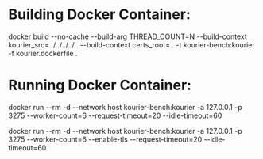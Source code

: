 Building Docker Container:
================================================================================
docker build --no-cache --build-arg THREAD_COUNT=N --build-context kourier_src=../../../../.. --build-context certs_root=.. -t kourier-bench:kourier -f kourier.dockerfile .

Running Docker Container:
================================================================================
docker run --rm -d --network host kourier-bench:kourier -a 127.0.0.1 -p 3275 --worker-count=6 --request-timeout=20 --idle-timeout=60

docker run --rm -d --network host kourier-bench:kourier -a 127.0.0.1 -p 3275 --worker-count=6 --enable-tls --request-timeout=20 --idle-timeout=60
